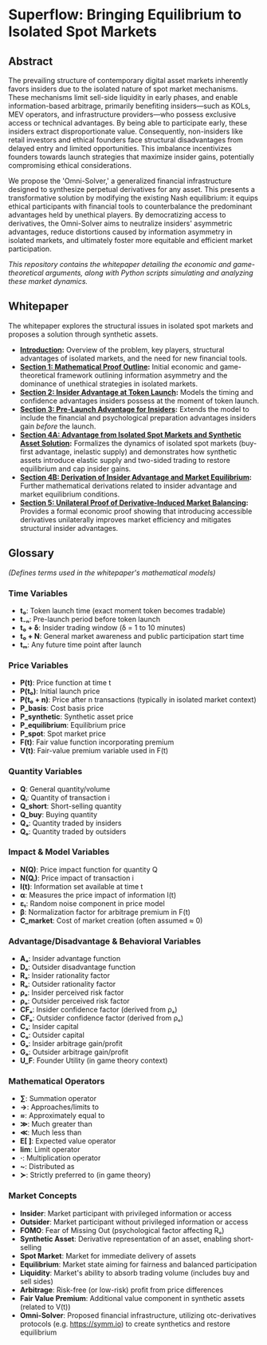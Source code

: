 # Superflow: Bringing Equilibrium to Isolated Spot Markets

## Abstract

The prevailing structure of contemporary digital asset markets inherently favors insiders due to the isolated nature of spot market mechanisms. These mechanisms limit sell-side liquidity in early phases, and enable information-based arbitrage, primarily benefiting insiders—such as KOLs, MEV operators, and infrastructure providers—who possess exclusive access or technical advantages. By being able to participate early, these insiders extract disproportionate value. Consequently, non-insiders like retail investors and ethical founders face structural disadvantages from delayed entry and limited opportunities. This imbalance incentivizes founders towards launch strategies that maximize insider gains, potentially compromising ethical considerations.

We propose the 'Omni-Solver,' a generalized financial infrastructure designed to synthesize perpetual derivatives for any asset. This presents a transformative solution by modifying the existing Nash equilibrium: it equips ethical participants with financial tools to counterbalance the predominant advantages held by unethical players. By democratizing access to derivatives, the Omni-Solver aims to neutralize insiders' asymmetric advantages, reduce distortions caused by information asymmetry in isolated markets, and ultimately foster more equitable and efficient market participation.

*This repository contains the whitepaper detailing the economic and game-theoretical arguments, along with Python scripts simulating and analyzing these market dynamics.*

## Whitepaper

The whitepaper explores the structural issues in isolated spot markets and proposes a solution through synthetic assets.

*   **[Introduction](Documents/Intro.md):** Overview of the problem, key players, structural advantages of isolated markets, and the need for new financial tools.
*   **[Section 1: Mathematical Proof Outline](Documents/S1_Mathematical%20Proof%20Outline.md):** Initial economic and game-theoretical framework outlining information asymmetry and the dominance of unethical strategies in isolated markets.
*   **[Section 2: Insider Advantage at Token Launch](Documents/S2_Model_Insider%20Advantage%20at%20Token%20Launch.md):** Models the timing and confidence advantages insiders possess at the moment of token launch.
*   **[Section 3: Pre-Launch Advantage for Insiders](Documents/S3_Model_Pre-Launch%20Advantage%20for%20Insiders.md):** Extends the model to include the financial and psychological preparation advantages insiders gain *before* the launch.
*   **[Section 4A: Advantage from Isolated Spot Markets and Synthetic Asset Solution](Documents/S4B_Advantage%20from%20Isolated%20Spot%20Markets%20and%20Synthetic%20Asset%20Solution.md):** Formalizes the dynamics of isolated spot markets (buy-first advantage, inelastic supply) and demonstrates how synthetic assets introduce elastic supply and two-sided trading to restore equilibrium and cap insider gains.
*   **[Section 4B: Derivation of Insider Advantage and Market Equilibrium](Documents/S4A_Derivation%20of%20Insider%20Advantage%20and%20Market%20Equilibrium.md):** Further mathematical derivations related to insider advantage and market equilibrium conditions.
*   **[Section 5: Unilateral Proof of Derivative-Induced Market Balancing](Documents/S5_Proof%20of%20Derivative-Induced%20Market%20Balancing.md):** Provides a formal economic proof showing that introducing accessible derivatives unilaterally improves market efficiency and mitigates structural insider advantages.

## Glossary

*(Defines terms used in the whitepaper's mathematical models)*

### Time Variables
- **t₀**: Token launch time (exact moment token becomes tradable)
- **t₋ₙ**: Pre-launch period before token launch
- **t₀ + δ**: Insider trading window (δ = 1 to 10 minutes)
- **t₀ + N**: General market awareness and public participation start time
- **tₘ**: Any future time point after launch

### Price Variables
- **P(t)**: Price function at time t
- **P(t₀)**: Initial launch price
- **P(t₀ + n)**: Price after n transactions (typically in isolated market context)
- **P_basis**: Cost basis price
- **P_synthetic**: Synthetic asset price
- **P_equilibrium**: Equilibrium price
- **P_spot**: Spot market price
- **F(t)**: Fair value function incorporating premium
- **V(t)**: Fair-value premium variable used in F(t)

### Quantity Variables
- **Q**: General quantity/volume
- **Qᵢ**: Quantity of transaction i
- **Q_short**: Short-selling quantity
- **Q_buy**: Buying quantity
- **Qₐ**: Quantity traded by insiders
- **Qₒ**: Quantity traded by outsiders

### Impact & Model Variables
- **N(Q)**: Price impact function for quantity Q
- **N(Qᵢ)**: Price impact of transaction i
- **I(t)**: Information set available at time t
- **α**: Measures the price impact of information I(t)
- **εₜ**: Random noise component in price model
- **β**: Normalization factor for arbitrage premium in F(t)
- **C_market**: Cost of market creation (often assumed ≈ 0)

### Advantage/Disadvantage & Behavioral Variables
- **Aₐ**: Insider advantage function
- **Dₒ**: Outsider disadvantage function
- **Rₐ**: Insider rationality factor
- **Rₒ**: Outsider rationality factor
- **ρₐ**: Insider perceived risk factor
- **ρₒ**: Outsider perceived risk factor
- **CFₐ**: Insider confidence factor (derived from ρₐ)
- **CFₒ**: Outsider confidence factor (derived from ρₒ)
- **Cₐ**: Insider capital
- **Cₒ**: Outsider capital
- **Gₐ**: Insider arbitrage gain/profit
- **Gₒ**: Outsider arbitrage gain/profit
- **U_F**: Founder Utility (in game theory context)

### Mathematical Operators
- **∑**: Summation operator
- **→**: Approaches/limits to
- **≈**: Approximately equal to
- **≫**: Much greater than
- **≪**: Much less than
- **E[ ]**: Expected value operator
- **lim**: Limit operator
- **·**: Multiplication operator
- **~**: Distributed as
- **≻**: Strictly preferred to (in game theory)

### Market Concepts
- **Insider**: Market participant with privileged information or access
- **Outsider**: Market participant without privileged information or access
- **FOMO**: Fear of Missing Out (psychological factor affecting Rₒ)
- **Synthetic Asset**: Derivative representation of an asset, enabling short-selling
- **Spot Market**: Market for immediate delivery of assets
- **Equilibrium**: Market state aiming for fairness and balanced participation
- **Liquidity**: Market's ability to absorb trading volume (includes buy and sell sides)
- **Arbitrage**: Risk-free (or low-risk) profit from price differences
- **Fair Value Premium**: Additional value component in synthetic assets (related to V(t))
- **Omni-Solver**: Proposed financial infrastructure, utilizing otc-derivatives protocols (e.g. https://symm.io) to create synthetics and restore equilibrium